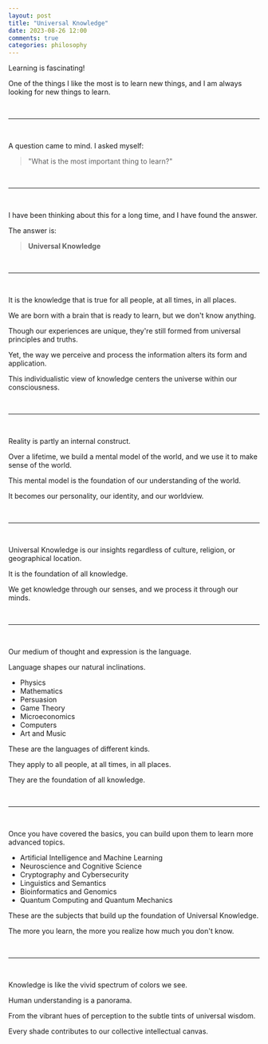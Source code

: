 ```yaml
---
layout: post
title: "Universal Knowledge"
date: 2023-08-26 12:00
comments: true
categories: philosophy
---
```


Learning is fascinating!

One of the things I like the most is to learn new things, and I am always looking for new things to learn.

&nbsp;
&nbsp;

---

&nbsp;
&nbsp;

A question came to mind. I asked myself:

> "What is the most important thing to learn?"

&nbsp;
&nbsp;

---

&nbsp;
&nbsp;

I have been thinking about this for a long time, and I have found the answer.

The answer is:

> **Universal Knowledge**

&nbsp;
&nbsp;

---

&nbsp;
&nbsp;

It is the knowledge that is true for all people, at all times, in all places.

We are born with a brain that is ready to learn, but we don't know anything.

Though our experiences are unique, they're still formed from universal principles and truths.

Yet, the way we perceive and process the information alters its form and application.

This individualistic view of knowledge centers the universe within our consciousness.

&nbsp;
&nbsp;

---

&nbsp;
&nbsp;

Reality is partly an internal construct.

Over a lifetime, we build a mental model of the world, and we use it to make sense of the world.

This mental model is the foundation of our understanding of the world.

It becomes our personality, our identity, and our worldview.

&nbsp;
&nbsp;

---

&nbsp;
&nbsp;

Universal Knowledge is our insights regardless of culture, religion, or geographical location.

It is the foundation of all knowledge.

We get knowledge through our senses, and we process it through our minds.

&nbsp;
&nbsp;

---

&nbsp;
&nbsp;

Our medium of thought and expression is the language.

Language shapes our natural inclinations.

- Physics
- Mathematics
- Persuasion
- Game Theory
- Microeconomics
- Computers
- Art and Music

These are the languages of different kinds.

They apply to all people, at all times, in all places.

They are the foundation of all knowledge.

&nbsp;
&nbsp;

---

&nbsp;
&nbsp;

Once you have covered the basics, you can build upon them to learn more advanced topics.

- Artificial Intelligence and Machine Learning
- Neuroscience and Cognitive Science
- Cryptography and Cybersecurity
- Linguistics and Semantics
- Bioinformatics and Genomics
- Quantum Computing and Quantum Mechanics

These are the subjects that build up the foundation of Universal Knowledge.

The more you learn, the more you realize how much you don't know.

&nbsp;
&nbsp;

---

&nbsp;
&nbsp;

Knowledge is like the vivid spectrum of colors we see.

Human understanding is a panorama.

From the vibrant hues of perception to the subtle tints of universal wisdom.

Every shade contributes to our collective intellectual canvas.
